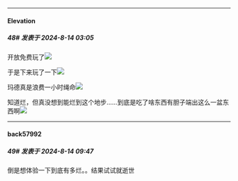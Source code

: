 ﻿
*****

####  Elevation  
##### 48#       发表于 2024-8-14 03:05

开放免费玩了<img src="https://static.saraba1st.com/image/smiley/face2017/067.png" referrerpolicy="no-referrer">

于是下来玩了一下<img src="https://static.saraba1st.com/image/smiley/face2017/067.png" referrerpolicy="no-referrer">

玛德真是浪费一小时绳命<img src="https://static.saraba1st.com/image/smiley/face2017/067.png" referrerpolicy="no-referrer">

知道烂，但真没想到能烂到这个地步……到底是吃了啥东西有胆子端出这么一盆东西啊<img src="https://static.saraba1st.com/image/smiley/face2017/091.png" referrerpolicy="no-referrer">


*****

####  back57992  
##### 49#       发表于 2024-8-14 09:47

倒是想体验一下到底有多烂。。结果试试就逝世

